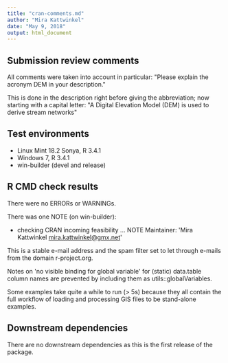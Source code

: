 ```yaml
---
title: "cran-comments.md"
author: "Mira Kattwinkel"
date: "May 9, 2018"
output: html_document
---
```


## Submission review comments
All comments were taken into account in particular:
"Please explain the acronym DEM in your description."

This is done in the description right before giving the abbreviation; 
now starting with a capital letter:
"A Digital Elevation Model (DEM) is used to derive stream networks"

## Test environments
* Linux Mint 18.2 Sonya, R 3.4.1
* Windows 7, R 3.4.1
* win-builder (devel and release)

## R CMD check results
There were no ERRORs or WARNINGs.

There was one NOTE (on win-builder):
* checking CRAN incoming feasibility ... NOTE
Maintainer: 'Mira Kattwinkel <mira.kattwinkel@gmx.net>'

This is a stable e-mail address and the spam filter set to let through e-mails 
from the domain r-project.org.

Notes on 'no visible binding for global variable' for (static) data.table column
names are prevented by including them as utils::globalVariables.

Some examples take quite a while to run (> 5s) because they all contain the full
workflow of loading and processing GIS files to be stand-alone examples.

## Downstream dependencies
There are no downstream dependencies as this is the first release of the package.


